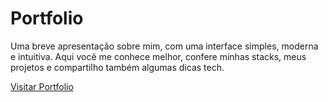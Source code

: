 Portfolio
============
Uma breve apresentação sobre mim, com uma interface simples, moderna e intuitiva. Aqui você me conhece melhor, confere minhas stacks, meus projetos e compartilho também algumas dicas tech.

[Visitar Portfolio](https://portifolio-jullesss.vercel.app/)


